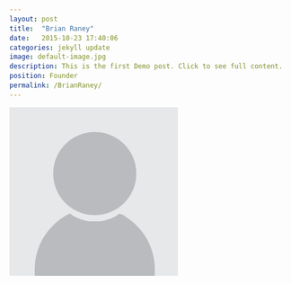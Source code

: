 ```yaml
---
layout: post
title:  "Brian Raney"
date:   2015-10-23 17:40:06
categories: jekyll update
image: default-image.jpg
description: This is the first Demo post. Click to see full content.
position: Founder
permalink: /BrianRaney/
---
```


![alt text](./assets/images/default-image.jpg)

